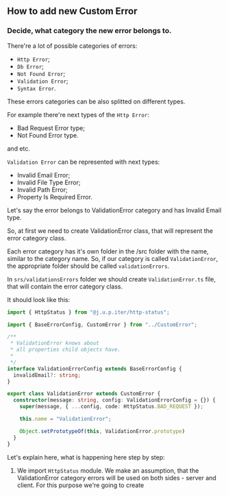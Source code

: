 ## How to add new Custom Error

### Decide, what category the new error belongs to.

There're a lot of possible categories of errors:
- `Http Error`;
- `Db Error`;
- `Not Found Error`; 
- `Validation Error`;
- `Syntax Error`.

These errors categories can be also splitted on different types.

For example there're next types of the `Http Error`:

- Bad Request Error type;
- Not Found Error type.

and etc.

`Validation Error` can be represented with next types:

- Invalid Email Error;
- Invalid File Type Error;
- Invalid Path Error;
- Property Is Required Error.

Let's say the error belongs to ValidationError category and has Invalid Email type.

So, at first we need to create ValidationError class, that will represent the error category class.

Each error category has it's own folder in the /src folder with the name, similar to the category name. 
So, if our category is called `ValidationError`, the appropriate folder should be called `validationErrors`.

In `srs/validationsErrors` folder we should create `ValidationError.ts` file, that will contain the error category class. 

It should look like this:

```typescript
import { HttpStatus } from "@j.u.p.iter/http-status";

import { BaseErrorConfig, CustomError } from "../CustomError";

/**
 * ValidationError knows about
 * all properties child objects have.
 *
 */
interface ValidationErrorConfig extends BaseErrorConfig {
  invalidEmail?: string;
}

export class ValidationError extends CustomError {
  constructor(message: string, config: ValidationErrorConfig = {}) {
    super(message, { ...config, code: HttpStatus.BAD_REQUEST });

    this.name = "ValidationError";

    Object.setPrototypeOf(this, ValidationError.prototype)
  }
}
```

Let's explain here, what is happening here step by step:

1. We import `HttpStatus` module. We make an assumption, that the ValidationError category errors will be used on both sides - server and client.
For this purpose we're going to create 
